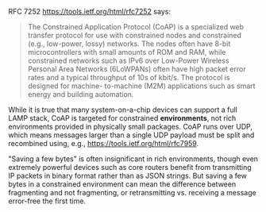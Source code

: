 RFC 7252 https://tools.ietf.org/html/rfc7252 says:
> The Constrained Application Protocol (CoAP) is a specialized web
> transfer protocol for use with constrained nodes and constrained
> (e.g., low-power, lossy) networks.  The nodes often have 8-bit
> microcontrollers with small amounts of ROM and RAM, while constrained
> networks such as IPv6 over Low-Power Wireless Personal Area Networks
> (6LoWPANs) often have high packet error rates and a typical
> throughput of 10s of kbit/s.  The protocol is designed for machine-
> to-machine (M2M) applications such as smart energy and building
> automation.

While it is true that many system-on-a-chip devices can support a full LAMP stack, CoAP is targeted for constrained **environments**, not rich environments provided in physically small packages.  CoAP runs over UDP, which means messages larger than a single UDP payload must be split and recombined using, e.g., https://tools.ietf.org/html/rfc7959.

"Saving a few bytes" is often insignificant in rich environments, though even extremely powerful devices such as core routers benefit from transmitting IP packets in binary format rather than as JSON strings.  But saving a few bytes in a constrained environment can mean the difference between fragmenting and not fragmenting, or retransmitting vs. receiving a message error-free the first time.
